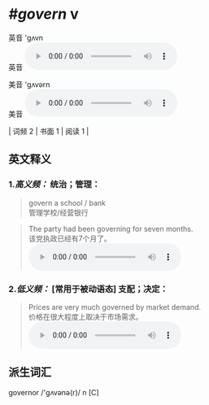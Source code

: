 # ***\#govern*** v
英音 'ɡʌvn  
英音
<audio src="./media/govern-B.aac" controls="controls"></audio>

美音 'ɡʌvərn  
美音
<audio src="./media/govern.aac" controls="controls"></audio>



| 词频 2 | 书面 1 | 阅读 1 |  

英文释义
---
### 1.*高义频：* **统治；管理：**  

 > govern a school / bank  
 > 管理学校/经营银行    

 > The party had been governing for seven months.  
 > 该党执政已经有7个月了。    
<audio src="./media/govern-1.aac" controls="controls"></audio>

### 2.*低义频：* **[常用于被动语态] 支配；决定：**  

 > Prices are very much governed by market demand.  
 > 价格在很大程度上取决于市场需求。    
<audio src="./media/govern-2.aac" controls="controls"></audio>


派生词汇
---
governor /'ɡʌvənə(r)/ n [C]   

